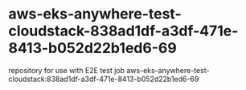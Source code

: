 # aws-eks-anywhere-test-cloudstack-838ad1df-a3df-471e-8413-b052d22b1ed6-69
repository for use with E2E test job aws-eks-anywhere-test-cloudstack:838ad1df-a3df-471e-8413-b052d22b1ed6-69
